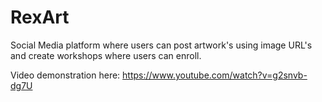 # RexArt
Social Media platform where users can post artwork's using image URL's and create workshops where users can enroll.

Video demonstration here:
https://www.youtube.com/watch?v=g2snvb-dg7U

